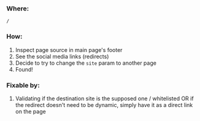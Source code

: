 ### Where:  

`/`

### How:  

1. Inspect page source in main page's footer
2. See the social media links (redirects)
3. Decide to try to change the `site` param to another page
4. Found!

### Fixable by:  

1. Validating if the destination site is the supposed one / whitelisted OR if the redirect doesn't need to be dynamic, simply have it as a direct link on the page
